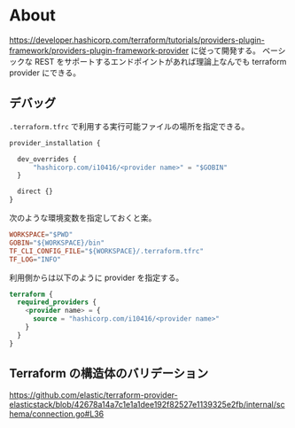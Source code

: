 
# About

https://developer.hashicorp.com/terraform/tutorials/providers-plugin-framework/providers-plugin-framework-provider に従って開発する。
ベーシックな REST をサポートするエンドポイントがあれば理論上なんでも terraform provider にできる。

## デバッグ

`.terraform.tfrc` で利用する実行可能ファイルの場所を指定できる。

```tf
provider_installation {

  dev_overrides {
      "hashicorp.com/i10416/<provider name>" = "$GOBIN"
  }

  direct {}
}

```

次のような環境変数を指定しておくと楽。

```toml
WORKSPACE="$PWD"
GOBIN="${WORKSPACE}/bin"
TF_CLI_CONFIG_FILE="${WORKSPACE}/.terraform.tfrc"
TF_LOG="INFO"
```

利用側からは以下のように provider を指定する。


```tf
terraform {
  required_providers {
    <provider name> = {
      source = "hashicorp.com/i10416/<provider name>"
    }
  }
}
```

## Terraform の構造体のバリデーション

https://github.com/elastic/terraform-provider-elasticstack/blob/42678a14a7c1e1a1dee192f82527e1139325e2fb/internal/schema/connection.go#L36


